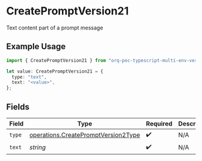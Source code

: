 # CreatePromptVersion21

Text content part of a prompt message

## Example Usage

```typescript
import { CreatePromptVersion21 } from "orq-poc-typescript-multi-env-version/models/operations";

let value: CreatePromptVersion21 = {
  type: "text",
  text: "<value>",
};
```

## Fields

| Field                                                                                      | Type                                                                                       | Required                                                                                   | Description                                                                                |
| ------------------------------------------------------------------------------------------ | ------------------------------------------------------------------------------------------ | ------------------------------------------------------------------------------------------ | ------------------------------------------------------------------------------------------ |
| `type`                                                                                     | [operations.CreatePromptVersion2Type](../../models/operations/createpromptversion2type.md) | :heavy_check_mark:                                                                         | N/A                                                                                        |
| `text`                                                                                     | *string*                                                                                   | :heavy_check_mark:                                                                         | N/A                                                                                        |
